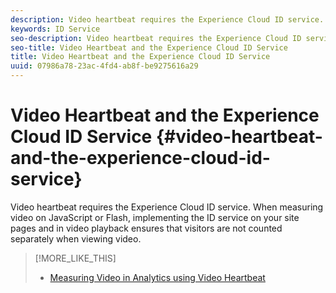```yaml
---
description: Video heartbeat requires the Experience Cloud ID service. When measuring video on JavaScript or Flash, implementing the ID service on your site pages and in video playback ensures that visitors are not counted separately when viewing video.
keywords: ID Service
seo-description: Video heartbeat requires the Experience Cloud ID service. When measuring video on JavaScript or Flash, implementing the ID service on your site pages and in video playback ensures that visitors are not counted separately when viewing video.
seo-title: Video Heartbeat and the Experience Cloud ID Service
title: Video Heartbeat and the Experience Cloud ID Service
uuid: 07986a78-23ac-4fd4-ab8f-be9275616a29
---
```


# Video Heartbeat and the Experience Cloud ID Service {#video-heartbeat-and-the-experience-cloud-id-service}

Video heartbeat requires the Experience Cloud ID service. When measuring video on JavaScript or Flash, implementing the ID service on your site pages and in video playback ensures that visitors are not counted separately when viewing video.

>[!MORE_LIKE_THIS]
>
>* [Measuring Video in Analytics using Video Heartbeat](https://marketing.adobe.com/resources/help/en_US/sc/appmeasurement/hbvideo/)
